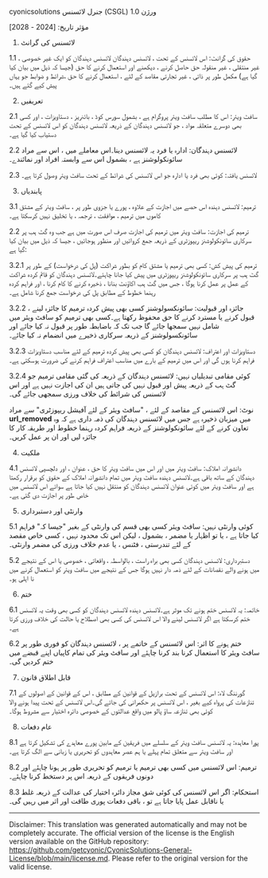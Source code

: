 cyonicsolutions جنرل لائسنس (CSGL)
ورژن 1.0

مؤثر تاریخ: [2024 - 2028]

1. لائسنس کی گرانٹ

1.1 حقوق کی گرانٹ: اس لائسنس کے تحت ، لائسنس دہندگان لائسنس دہندگان کو ایک غیر خصوصی ، غیر منتقلی ، غیر منقولہ حق حاصل کرنے ، دیکھنے اور استعمال کرنے کا حق (جیسا کہ ذیل میں بیان کیا گیا ہے) مکمل طور پر ذاتی ، غیر تجارتی مقاصد کے لئے ، استعمال کرنے کا حق ،شرائط و ضوابط جو یہاں پیش کیے گئے ہیں۔

2. تعریفیں

2.1 سافٹ ویئر: اس کا مطلب سافٹ ویئر پروگرام ہے ، بشمول سورس کوڈ ، بائنریز ، دستاویزات ، اور کسی بھی دوسرے متعلقہ مواد ، جو لائسنس دہندگان کے ذریعہ لائسنس دہندگان کو اس لائسنس کے تحت دستیاب کیا گیا ہے۔

2.2 لائسنس دہندگان: ادارہ یا فرد یہ لائسنس دینا۔اس معاملے میں ، اس سے مراد سائونکولوشنز ہے ، بشمول اس سے وابستہ افراد اور نمائندے۔

2.3 لائسنس یافتہ: کوئی بھی فرد یا ادارہ جو اس لائسنس کی شرائط کے تحت سافٹ ویئر وصول کرتا ہے۔

3. پابندیاں

3.1 ترمیم: لائسنس دہندہ اس حصے میں اجازت کے علاوہ ، پورے یا جزوی طور پر ، سافٹ ویئر کے مشتق کاموں میں ترمیم ، موافقت ، ترجمہ ، یا تخلیق نہیں کرسکتا ہے۔

2.2 ترمیم کی اجازت: سافٹ ویئر میں ترمیم کی اجازت صرف اس صورت میں ہے جب وہ گٹ ہب پر سرکاری سائونکولوشنز ریپوزٹری کے ذریعہ جمع کروائیں اور منظور ہوجائیں ، جیسا کہ ذیل میں بیان کیا گیا ہے:

3.2.1 ترمیم کی پیش کش: کسی بھی ترمیم یا مشتق کام کو بطور شراکت (پل کی درخواست) کے طور پر گٹ ہب پر سرکاری سائونکولوشنز ریپوزٹری میں پیش کیا جانا چاہئے۔لائسنس دہندگان کو قائم کردہ شراکت کے عمل پر عمل کرنا ہوگا ، جس میں گٹ ہب اکاؤنٹ بنانا ، ذخیرہ کرنے کا کام کرنا ، اور فراہم کردہ رہنما خطوط کے مطابق پل کی درخواست جمع کرنا شامل ہے۔

3.2.2 جائزہ اور قبولیت: سائونکسولوشنز کسی بھی پیش کردہ ترمیم کا جائزہ لینے ، قبول کرنے یا مسترد کرنے کا حق محفوظ رکھتا ہے۔کسی بھی ترمیم کو سافٹ ویئر میں شامل نہیں سمجھا جائے گا جب تک کہ باضابطہ طور پر قبول نہ کیا جائے اور سائونکسولوشنز کے ذریعہ سرکاری ذخیرے میں انضمام نہ کیا جائے۔

3.2.3 دستاویزات اور اعتراف: لائسنس دہندگان کو کسی بھی پیش کردہ ترمیم کے لئے مناسب دستاویزات فراہم کرنا ہوں گی اور اس میں ترمیم کے بارے میں مناسب اعتراف فراہم کرنے کی ضرورت ہوسکتی ہے۔

3.2.4 کوئی مقامی تبدیلیاں نہیں: لائسنس دہندگان کے ذریعہ کی گئی مقامی ترمیم جو گٹ ہب کے ذریعہ پیش اور قبول نہیں کی جاتی ہیں ان کی اجازت نہیں ہے اور اس لائسنس کی شرائط کی خلاف ورزی سمجھی جائے گی۔

نوٹ: اس لائسنس کے مقاصد کے لئے ، "سافٹ ویئر کے لئے آفیشل ریپوزٹری" سے مراد __url_removed__ میں میزبان ذخیرہ ہے جس میں لائسنس دہندگان کی ذمہ داری ہے کہ وہ تعاون کرنے کے لئے سائونکولوشنز کے ذریعہ فراہم کردہ رہنما خطوط اور طریقہ کار کا جائزہ لیں اور ان پر عمل کریں۔

4. ملکیت

4.1 دانشورانہ املاک: سافٹ ویئر میں اور اس میں سافٹ ویئر کا حق ، عنوان ، اور دلچسپی لائسنس دہندگان کے ساتھ باقی ہے۔لائسنس دہندہ سافٹ ویئر میں تمام دانشورانہ املاک کے حقوق کو برقرار رکھتا ہے اور سافٹ ویئر میں کوئی عنوان لائسنس دہندگان کو منتقل نہیں کیا جاتا ہے سوائے اس لائسنس میں خاص طور پر اجازت دی گئی ہے۔

5. وارنٹی اور دستبرداری

5.1 کوئی وارنٹی نہیں: سافٹ ویئر کسی بھی قسم کی وارنٹی کے بغیر "جیسا کہ" فراہم کیا جاتا ہے ، یا تو اظہار یا مضمر ، بشمول ، لیکن اس تک محدود نہیں ، کسی خاص مقصد کے لئے تندرستی ، فٹنس ، یا عدم خلاف ورزی کی مضمر وارنٹی۔

5.2 دستبرداری: لائسنس دہندگان کسی بھی براہ راست ، بالواسطہ ، واقعاتی ، خصوصی یا اس کے نتیجے میں ہونے والے نقصانات کے لئے ذمہ دار نہیں ہوگا جس کے نتیجے میں سافٹ ویئر کو استعمال کرنے میں نا اہلی ہو۔

6. ختم

6.1 خاتمہ: یہ لائسنس ختم ہونے تک موثر ہے۔لائسنس دہندہ لائسنس دہندگان کو کسی بھی وقت یہ لائسنس ختم کرسکتا ہے اگر لائسنس لینے والا اس لائسنس کی کسی بھی اصطلاح یا حالت کی خلاف ورزی کرتا ہے۔

6.2 ختم ہونے کا اثر: اس لائسنس کے خاتمے پر ، لائسنس دہندگان کو فوری طور پر سافٹ ویئر کا استعمال کرنا بند کرنا چاہئے اور سافٹ ویئر کی تمام کاپیاں اپنے قبضے میں ختم کردیں گی۔

7. قابل اطلاق قانون

7.1 گورننگ لاء: اس لائسنس کے تحت برازیل کے قوانین کے مطابق ، اس کے قوانین کے اصولوں کے تنازعات کی پرواہ کیے بغیر ، اس لائسنس پر حکمرانی کی جائے گی۔اس لائسنس کے تحت پیدا ہونے والا کوئی بھی تنازعہ ساؤ پالو میں واقع عدالتوں کے خصوصی دائرہ اختیار سے مشروط ہوگا۔

8. عام دفعات

8.1 پورا معاہدہ: یہ لائسنس سافٹ ویئر کے سلسلے میں فریقین کے مابین پورے معاہدے کی تشکیل کرتا ہے اور سافٹ ویئر سے متعلق تمام پہلے یا ہم عصر معاہدوں کو تحریری یا زبانی سے الگ کرتا ہے۔

8.2 ترمیم: اس لائسنس میں کسی بھی ترمیم یا ترمیم کو تحریری طور پر ہونا چاہئے اور دونوں فریقوں کے ذریعہ اس پر دستخط کرنا چاہئے۔

8.3 استحکام: اگر اس لائسنس کی کوئی شق مجاز دائرہ اختیار کی عدالت کے ذریعہ غلط یا ناقابل عمل پایا جاتا ہے تو ، باقی دفعات پوری طاقت اور اثر میں رہیں گی۔

---
Disclaimer: This translation was generated automatically and may not be completely accurate. The official version of the license is the English version available on the GitHub repository: https://github.com/getcyonic/CyonicSolutions-General-License/blob/main/license.md. Please refer to the original version for the valid license.